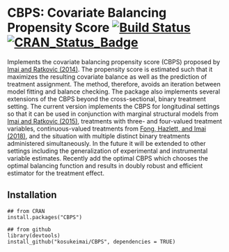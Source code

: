 # CBPS: Covariate Balancing Propensity Score [![Build Status](https://travis-ci.org/kosukeimai/CBPS.svg?branch=master)](https://travis-ci.org/kosukeimai/CBPS) [![CRAN_Status_Badge](http://www.r-pkg.org/badges/version/CBPS)](https://cran.r-project.org/package=CBPS)


Implements the covariate balancing propensity score (CBPS) proposed by
[Imai and Ratkovic (2014)](https://doi.org/10.1111/rssb.12027). The 
propensity score is estimated such that it maximizes the resulting covariate
balance as well as the prediction of treatment assignment. The method,
therefore, avoids an iteration between model fitting and balance
checking.  The package also implements several extensions of the CBPS
beyond the cross-sectional, binary treatment setting.  The current
version implements the CBPS for longitudinal settings so that it can
be used in conjunction with marginal structural models from [Imai and
Ratkovic (2015)](https://doi.org/10.1080/01621459.2014.956872), treatments 
with three- and four-valued treatment variables, continuous-valued
treatments from [Fong, Hazlett, and Imai (2018)](https://doi.org/10.1214/17-AOAS1101), 
and the situation with multiple distinct binary treatments administered 
simultaneously. In the future it will be extended to other settings including 
the generalization of experimental and instrumental variable estimates. Recently 
add the optimal CBPS which chooses the optimal balancing function and results 
in doubly robust and efficient estimator for the treatment effect.

## Installation
```
## from CRAN
install.packages("CBPS")

## from github
library(devtools)
install_github("kosukeimai/CBPS", dependencies = TRUE)
```
